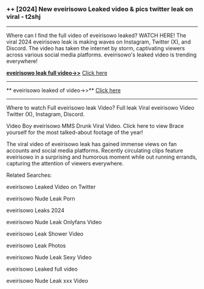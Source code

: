 ### ++ [2024] New  eveirisowo Leaked video & pics twitter leak on viral - t2shj
----------

Where can I find the full video of  eveirisowo leaked? WATCH HERE! The viral 2024  eveirisowo leak is making waves on Instagram, Twitter (X), and Discord. The video has taken the internet by storm, captivating viewers across various social media platforms.  eveirisowo's leaked video is trending everywhere!


**[ eveirisowo leak full video->>](http://wildbook.top/wildbook8git)** [Click here](http://wildbook.top/wildbook8git)

----------


** eveirisowo leaked of video->>** [Click here](http://wildbook.top/wildbook8git)

----------


Where to watch Full  eveirisowo leak Video? Full leak Viral  eveirisowo Video Twitter (X), Instagram, Discord.

Video Boy  eveirisowo MMS Drunk Viral Video. Click here to view Brace yourself for the most talked-about footage of the year!

The viral video of  eveirisowo leak has gained immense views on fan accounts and social media platforms. Recently circulating clips feature  eveirisowo in a surprising and humorous moment while out running errands, capturing the attention of viewers everywhere.




Related Searches:

 eveirisowo Leaked Video on Twitter

 eveirisowo Nude Leak Porn

 eveirisowo Leaks 2024

 eveirisowo Nude Leak Onlyfans Video

 eveirisowo Leak Shower Video

 eveirisowo Leak Photos

 eveirisowo Nude Leak Sexy Video

 eveirisowo Leaked full video

 eveirisowo Nude Leak xxx Video

